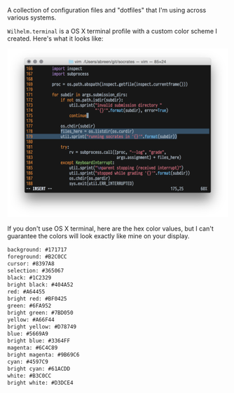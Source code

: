 A collection of configuration files and "dotfiles" that I'm using
across various systems.

`Wilhelm.terminal` is a OS X terminal profile with a custom color
scheme I created. Here's what it looks like:

![Wilhelm color scheme](https://raw.githubusercontent.com/abreen/dotfiles/master/wilhelm.png)

If you don't use OS X terminal, here are the hex color values, but
I can't guarantee the colors will look exactly like mine on your
display.

    background: #171717
    foreground: #B2C0CC
    cursor: #8397A8
    selection: #365067
    black: #1C2329
    bright black: #404A52
    red: #A64455
    bright red: #BF0425
    green: #6FA952
    bright green: #7BD050
    yellow: #A66F44
    bright yellow: #D78749
    blue: #5669A9
    bright blue: #3364FF
    magenta: #6C4C89
    bright magenta: #9B69C6
    cyan: #4597C9
    bright cyan: #61ACDD
    white: #B3C0CC
    bright white: #D3DCE4

